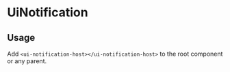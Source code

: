 # UiNotification

## Usage

Add `<ui-notification-host></ui-notification-host>` to the root component or any parent.
